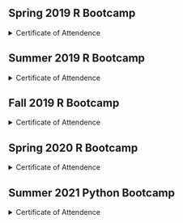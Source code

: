 ## Spring 2019 R Bootcamp
<details>
  <summary>Certificate of Attendence</summary>
  
  1. [Brandyn Miller](https://www.palmetto.clemson.edu/palmetto/certificate_citi/R_201904/brendym.PNG)
  2. [Christine Murphy](https://www.palmetto.clemson.edu/palmetto/certificate_citi/R_201904/ccm.PNG)
  3. [Guanglin Liu](https://www.palmetto.clemson.edu/palmetto/certificate_citi/R_201904/guangll.PNG)
  4. [Huan Chen](https://www.palmetto.clemson.edu/palmetto/certificate_citi/R_201904/huanc.PNG)
  5. [Jonathan Heywood](https://www.palmetto.clemson.edu/palmetto/certificate_citi/R_201904/jheywoo.PNG)
  6. [Lisa Sembach](https://www.palmetto.clemson.edu/palmetto/certificate_citi/R_201904/lsembac.PNG)
  7. [Amir Nasrollah Zadeh](https://www.palmetto.clemson.edu/palmetto/certificate_citi/R_201904/snasrol.PNG)
  8. [Yuqing Hang](https://www.palmetto.clemson.edu/palmetto/certificate_citi/R_201904/yhang.PNG)
  
  
</details>

<p> </p>

## Summer 2019 R Bootcamp
<details>
  <summary>Certificate of Attendence</summary>
  
  1. [Bikal Shakya](https://www.palmetto.clemson.edu/palmetto/certificate_citi/R_201907/bshakya.PNG)
  2. [Rohan Gupta](https://www.palmetto.clemson.edu/palmetto/certificate_citi/R_201907/gupta7.PNG)
  3. [Joseph Ligato](https://www.palmetto.clemson.edu/palmetto/certificate_citi/R_201907/jligato.PNG)
  4. [Maher Al-Ghalayini](https://www.palmetto.clemson.edu/palmetto/certificate_citi/R_201907/malghal.PNG)
  5. [Matthew Myers](https://www.palmetto.clemson.edu/palmetto/certificate_citi/R_201907/mmyers6.PNG)
  6. [Thomas Delvaus](https://www.palmetto.clemson.edu/palmetto/certificate_citi/R_201907/tdelvau.PNG)
  7. [Tiantian Yang](https://www.palmetto.clemson.edu/palmetto/certificate_citi/R_201907/tiantiy.PNG)
  8. [Vatsa Shah](https://www.palmetto.clemson.edu/palmetto/certificate_citi/R_201907/vasa.PNG)
  9. [Zhen Liu](https://www.palmetto.clemson.edu/palmetto/certificate_citi/R_201907/zliu2.PNG)
  
</details>

<p> </p>

## Fall 2019 R Bootcamp
<details>
  <summary>Certificate of Attendence</summary>
  
  1. [Anurata Hridi](https://www.palmetto.clemson.edu/palmetto/certificate_citi/R_201911/ahridi.PNG)
  2. [Bipin Sharma](https://www.palmetto.clemson.edu/palmetto/certificate_citi/R_201911/bipins.PNG)
  3. [George Lockhart](https://www.palmetto.clemson.edu/palmetto/certificate_citi/R_201911/blockha.PNG)
  4. [Dac Nguyen](https://www.palmetto.clemson.edu/palmetto/certificate_citi/R_201911/dacn.PNG)
  5. [David Krag](https://www.palmetto.clemson.edu/palmetto/certificate_citi/R_201911/dkarig.PNG)
  6. [Guncha Babajanova](https://www.palmetto.clemson.edu/palmetto/certificate_citi/R_201911/gbabaja.PNG)
  7. [Qiao Guangshun](https://www.palmetto.clemson.edu/palmetto/certificate_citi/R_201911/gqiao.PNG)
  8. [Pamela Michael](https://www.palmetto.clemson.edu/palmetto/certificate_citi/R_201911/pemicha.PNG)
    
</details>

<p> </p>

## Spring 2020 R Bootcamp
<details>
  <summary>Certificate of Attendence</summary>
  
  1. [Annamaria Wolf](https://www.palmetto.clemson.edu/palmetto/certificate_citi/R_202002/avw.PNG)
  2. [Guo Li](https://www.palmetto.clemson.edu/palmetto/certificate_citi/R_202002/gli2.PNG)
  3. [Hafeera Shabbir](https://www.palmetto.clemson.edu/palmetto/certificate_citi/R_202002/hshabbi.PNG)
  4. [John Absher](https://www.palmetto.clemson.edu/palmetto/certificate_citi/R_202002/jabhser.PNG)
  5. [Joshua Saliutama](https://www.palmetto.clemson.edu/palmetto/certificate_citi/R_202002/jsaliut.PNG)
  6. [Matthew Browning](https://www.palmetto.clemson.edu/palmetto/certificate_citi/R_202002/mhb.PNG)
  7. [Ricardo Garcia](https://www.palmetto.clemson.edu/palmetto/certificate_citi/R_202002/rgarci4.PNG)
      
</details>

<p> </p>

## Summer 2021 Python Bootcamp
<details>
  <summary>Certificate of Attendence</summary>
  
  1. [Brandon William](https://www.palmetto.clemson.edu/palmetto/certificate_citi/citi-python7-certificate_2021_summer/bew3.JPG)
  2. [Bohua Wu](https://www.palmetto.clemson.edu/palmetto/certificate_citi/citi-python7-certificate_2021_summer/bohua.JPG)
  3. [Bulent Koc](https://www.palmetto.clemson.edu/palmetto/certificate_citi/citi-python7-certificate_2021_summer/bulent.JPG)
  4. [Fahad Ul Hassan](https://www.palmetto.clemson.edu/palmetto/certificate_citi/citi-python7-certificate_2021_summer/fhassan.JPG)
  5. [Varun Gopal](https://www.palmetto.clemson.edu/palmetto/certificate_citi/citi-python7-certificate_2021_summer/gopal.JPG)
  6. [Ibrahim O Yilmazlar](https://www.palmetto.clemson.edu/palmetto/certificate_citi/citi-python7-certificate_2021_summer/iyilmaz.JPG)
  7. [Abishek Khanal](https://www.palmetto.clemson.edu/palmetto/certificate_citi/citi-python7-certificate_2021_summer/khanal.JPG)
  8. [Maria E. Adonay](https://www.palmetto.clemson.edu/palmetto/certificate_citi/citi-python7-certificate_2021_summer/madonay.JPG)
  9. [Mahesh Koirala](https://www.palmetto.clemson.edu/palmetto/certificate_citi/citi-python7-certificate_2021_summer/mkoiral.JPG)
  10. [Pawanjit Kaur Sandhu](https://www.palmetto.clemson.edu/palmetto/certificate_citi/citi-python7-certificate_2021_summer/psandhu.JPG)
  11. [Ryan Joseph Gagnon](https://www.palmetto.clemson.edu/palmetto/certificate_citi/citi-python7-certificate_2021_summer/rjgagno.JPG)
  12. [Rumi Shrestha](https://www.palmetto.clemson.edu/palmetto/certificate_citi/citi-python7-certificate_2021_summer/rshrest.JPG)
  
  13. [Sudeep Hedge](https://www.palmetto.clemson.edu/palmetto/certificate_citi/citi-python7-certificate_2021_summer/sudeepth.JPG)
  14. [Stephen Vicchio](https://www.palmetto.clemson.edu/palmetto/certificate_citi/citi-python7-certificate_2021_summer/svicchi.JPG)
  15. [Tyler O'Brien](https://www.palmetto.clemson.edu/palmetto/certificate_citi/citi-python7-certificate_2021_summer/tcobrie.JPG)
  16. [John Ryan Westermacher-Schneider](https://www.palmetto.clemson.edu/palmetto/certificate_citi/citi-python7-certificate_2021_summer/wester5.JPG)
  17. [Weiwei Zhan](https://www.palmetto.clemson.edu/palmetto/certificate_citi/citi-python7-certificate_2021_summer/wzhan.JPG)
  18. [Yue Wang](https://www.palmetto.clemson.edu/palmetto/certificate_citi/citi-python7-certificate_2021_summer/yue6.JPG)
  
</details>
<p> </p>
